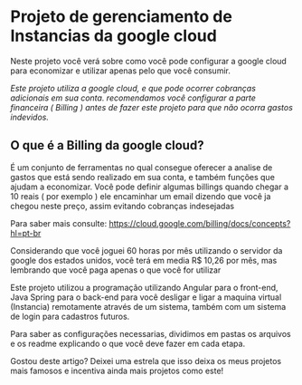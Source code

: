 # Projeto de gerenciamento de Instancias da google cloud

Neste projeto você verá sobre como você pode configurar a google cloud para economizar e utilizar apenas pelo que você consumir.

_Este projeto utiliza a google cloud, e que pode ocorrer cobranças adicionais em sua conta. recomendamos você configurar a parte financeira ( Billing ) antes de fazer este projeto para que não ocorra gastos indevidos._

## O que é a Billing da google cloud?

É um conjunto de ferramentas no qual consegue oferecer a analise de gastos que está sendo realizado em sua conta, e também funções que ajudam a economizar.
Você pode definir algumas billings quando chegar a 10 reais ( por exemplo ) ele encaminhar um email dizendo que você ja chegou neste preço, assim evitando cobranças indesejadas



Para saber mais consulte: https://cloud.google.com/billing/docs/concepts?hl=pt-br



Considerando que você joguei 60 horas por mês utilizando o servidor da google dos estados unidos, você terá em media R$ 10,26 por mês, mas lembrando que você paga apenas o que você for utilizar



Este projeto utilizou a programação utilizando Angular para o front-end, Java Spring para o back-end para você desligar e ligar a maquina virtual (Instancia) remotamente através de um sistema, também com um sistema de login para cadastros futuros.



Para saber as configurações necessarias, dividimos em pastas os arquivos e os readme explicando o que você deve fazer em cada etapa.



Gostou deste artigo? Deixei uma estrela que isso deixa os meus projetos mais famosos e incentiva ainda mais projetos como este!



